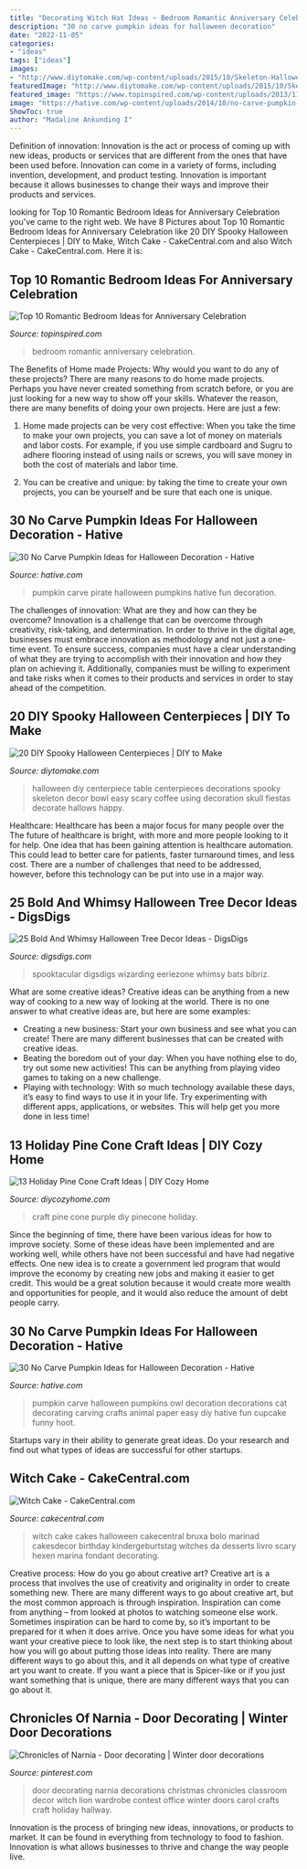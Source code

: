 ```yaml
---
title: "Decorating Witch Hat Ideas ~ Bedroom Romantic Anniversary Celebration"
description: "30 no carve pumpkin ideas for halloween decoration"
date: "2022-11-05"
categories:
- "ideas"
tags: ["ideas"]
images:
- "http://www.diytomake.com/wp-content/uploads/2015/10/Skeleton-Halloween-DIY-Centerpiece.jpg"
featuredImage: "http://www.diytomake.com/wp-content/uploads/2015/10/Skeleton-Halloween-DIY-Centerpiece.jpg"
featured_image: "https://www.topinspired.com/wp-content/uploads/2013/11/8b66901bdc7c0eb60c3f55ff1ecab1a0.jpg"
image: "https://hative.com/wp-content/uploads/2014/10/no-carve-pumpkin-ideas/29-pirate-pumpkin.jpg"
ShowToc: true
author: "Madaline Ankunding I"
---
```



Definition of innovation:
Innovation is the act or process of coming up with new ideas, products or services that are different from the ones that have been used before. Innovation can come in a variety of forms, including invention, development, and product testing. Innovation is important because it allows businesses to change their ways and improve their products and services.

	

		
looking for Top 10 Romantic Bedroom Ideas for Anniversary Celebration you've came to the right web. We have 8 Pictures about Top 10 Romantic Bedroom Ideas for Anniversary Celebration like 20 DIY Spooky Halloween Centerpieces | DIY to Make, Witch Cake - CakeCentral.com and also Witch Cake - CakeCentral.com. Here it is:
		
    
## Top 10 Romantic Bedroom Ideas For Anniversary Celebration

<img loading=lazy src="https://www.topinspired.com/wp-content/uploads/2013/11/8b66901bdc7c0eb60c3f55ff1ecab1a0.jpg" onerror="this.onerror=null;this.src='https://tse3.mm.bing.net/th?id=OIP.-8eA5RMYFbUsyaBtfylF2gHaJ3&amp;pid=15.1';" alt="Top 10 Romantic Bedroom Ideas for Anniversary Celebration">

_Source: topinspired.com_

>bedroom romantic anniversary celebration. 

	

The Benefits of Home made Projects: Why would you want to do any of these projects?
There are many reasons to do home made projects. Perhaps you have never created something from scratch before, or you are just looking for a new way to show off your skills. Whatever the reason, there are many benefits of doing your own projects. Here are just a few: 
1. Home made projects can be very cost effective: When you take the time to make your own projects, you can save a lot of money on materials and labor costs. For example, if you use simple cardboard and Sugru to adhere flooring instead of using nails or screws, you will save money in both the cost of materials and labor time. 

2. You can be creative and unique: by taking the time to create your own projects, you can be yourself and be sure that each one is unique.

    
## 30 No Carve Pumpkin Ideas For Halloween Decoration - Hative

<img loading=lazy src="https://hative.com/wp-content/uploads/2014/10/no-carve-pumpkin-ideas/29-pirate-pumpkin.jpg" onerror="this.onerror=null;this.src='https://tse4.mm.bing.net/th?id=OIP.3VoAgI_omVHJK9mxergSzwHaH0&amp;pid=15.1';" alt="30 No Carve Pumpkin Ideas for Halloween Decoration - Hative">

_Source: hative.com_

>pumpkin carve pirate halloween pumpkins hative fun decoration. 

	

The challenges of innovation: What are they and how can they be overcome?
Innovation is a challenge that can be overcome through creativity, risk-taking, and determination. In order to thrive in the digital age, businesses must embrace innovation as methodology and not just a one-time event. To ensure success, companies must have a clear understanding of what they are trying to accomplish with their innovation and how they plan on achieving it. Additionally, companies must be willing to experiment and take risks when it comes to their products and services in order to stay ahead of the competition.

    
## 20 DIY Spooky Halloween Centerpieces | DIY To Make

<img loading=lazy src="http://www.diytomake.com/wp-content/uploads/2015/10/Skeleton-Halloween-DIY-Centerpiece.jpg" onerror="this.onerror=null;this.src='https://tse3.mm.bing.net/th?id=OIP.u1SxOnNWrRpvxVSjw3GlfAHaLH&amp;pid=15.1';" alt="20 DIY Spooky Halloween Centerpieces | DIY to Make">

_Source: diytomake.com_

>halloween diy centerpiece table centerpieces decorations spooky skeleton decor bowl easy scary coffee using decoration skull fiestas decorate hallows happy. 

	

Healthcare: Healthcare has been a major focus for many people over the
The future of healthcare is bright, with more and more people looking to it for help. One idea that has been gaining attention is healthcare automation. This could lead to better care for patients, faster turnaround times, and less cost. There are a number of challenges that need to be addressed, however, before this technology can be put into use in a major way.

    
## 25 Bold And Whimsy Halloween Tree Decor Ideas - DigsDigs

<img loading=lazy src="https://www.digsdigs.com/photos/2019/09/a-Halloween-tree-imitating-a-witch-in-a-hat-boots-and-with-a-broom-with-lights-ornaments-and-hats-and-letters-for-fun.jpg" onerror="this.onerror=null;this.src='https://tse4.mm.bing.net/th?id=OIP.-jmqg44cP2ZEy6HxCtws9AHaNK&amp;pid=15.1';" alt="25 Bold And Whimsy Halloween Tree Decor Ideas - DigsDigs">

_Source: digsdigs.com_

>spooktacular digsdigs wizarding eeriezone whimsy bats bibriz. 

	

What are some creative ideas?
Creative ideas can be anything from a new way of cooking to a new way of looking at the world. There is no one answer to what creative ideas are, but here are some examples: 
- Creating a new business: Start your own business and see what you can create! There are many different businesses that can be created with creative ideas.
- Beating the boredom out of your day: When you have nothing else to do, try out some new activities! This can be anything from playing video games to taking on a new challenge.
- Playing with technology: With so much technology available these days, it’s easy to find ways to use it in your life. Try experimenting with different apps, applications, or websites. This will help get you more done in less time!

    
## 13 Holiday Pine Cone Craft Ideas | DIY Cozy Home

<img loading=lazy src="http://diycozyhome.com/wp-content/uploads/2017/10/purple-pinecone-craft.jpg" onerror="this.onerror=null;this.src='https://tse1.mm.bing.net/th?id=OIP.ubmX7MsWFQQzaXT_eTZYjAHaU3&amp;pid=15.1';" alt="13 Holiday Pine Cone Craft Ideas | DIY Cozy Home">

_Source: diycozyhome.com_

>craft pine cone purple diy pinecone holiday. 

	

Since the beginning of time, there have been various ideas for how to improve society. Some of these ideas have been implemented and are working well, while others have not been successful and have had negative effects. One new idea is to create a government led program that would improve the economy by creating new jobs and making it easier to get credit. This would be a great solution because it would create more wealth and opportunities for people, and it would also reduce the amount of debt people carry.

    
## 30 No Carve Pumpkin Ideas For Halloween Decoration - Hative

<img loading=lazy src="http://hative.com/wp-content/uploads/2014/10/no-carve-pumpkin-ideas/25-owl-pumpkin.jpg" onerror="this.onerror=null;this.src='https://tse2.mm.bing.net/th?id=OIP.3lpwoPyp6j0k9ZKYThrHVQHaJ4&amp;pid=15.1';" alt="30 No Carve Pumpkin Ideas for Halloween Decoration - Hative">

_Source: hative.com_

>pumpkin carve halloween pumpkins owl decoration decorations cat decorating carving crafts animal paper easy diy hative fun cupcake funny hoot. 

	

Startups vary in their ability to generate great ideas. Do your research and find out what types of ideas are successful for other startups.

    
## Witch Cake - CakeCentral.com

<img loading=lazy src="https://cdn001.cakecentral.com/gallery/2015/03/900_8914177qkb_witch-cake.jpg" onerror="this.onerror=null;this.src='https://tse1.mm.bing.net/th?id=OIP.zjzC4JANZvH9hbbcplUXNgHaJ4&amp;pid=15.1';" alt="Witch Cake - CakeCentral.com">

_Source: cakecentral.com_

>witch cake cakes halloween cakecentral bruxa bolo marinad cakesdecor birthday kindergeburtstag witches da desserts livro scary hexen marina fondant decorating. 

	

Creative process: How do you go about creative art?
Creative art is a process that involves the use of creativity and originality in order to create something new. There are many different ways to go about creative art, but the most common approach is through inspiration. Inspiration can come from anything – from looked at photos to watching someone else work. Sometimes inspiration can be hard to come by, so it’s important to be prepared for it when it does arrive. Once you have some ideas for what you want your creative piece to look like, the next step is to start thinking about how you will go about putting those ideas into reality. There are many different ways to go about this, and it all depends on what type of creative art you want to create. If you want a piece that is Spicer-like or if you just want something that is unique, there are many different ways that you can go about it.

    
## Chronicles Of Narnia - Door Decorating | Winter Door Decorations

<img loading=lazy src="https://i.pinimg.com/736x/56/05/e1/5605e1477af011ab47c82f343549c4ea--chronicles-of-narnia-door-decorating.jpg" onerror="this.onerror=null;this.src='https://tse3.mm.bing.net/th?id=OIP.upkGM3bfcxT6RDAym66_-wAAAA&amp;pid=15.1';" alt="Chronicles of Narnia - Door decorating | Winter door decorations">

_Source: pinterest.com_

>door decorating narnia decorations christmas chronicles classroom decor witch lion wardrobe contest office winter doors carol crafts craft holiday hallway. 

	

Innovation is the process of bringing new ideas, innovations, or products to market. It can be found in everything from technology to food to fashion. Innovation is what allows businesses to thrive and change the way people live.

